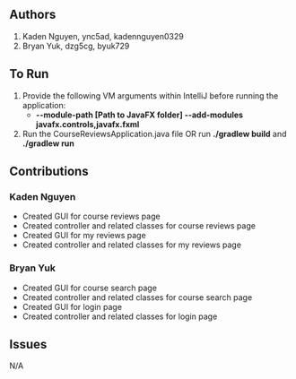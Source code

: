 ## Authors
1) Kaden Nguyen, ync5ad, kadennguyen0329
2) Bryan Yuk, dzg5cg, byuk729

## To Run

1. Provide the following VM arguments within IntelliJ before running the application:
    * **--module-path [Path to JavaFX folder] --add-modules javafx.controls,javafx.fxml**
2. Run the CourseReviewsApplication.java file OR run **./gradlew build** and **./gradlew run**

## Contributions

### Kaden Nguyen

* Created GUI for course reviews page
* Created controller and related classes for course reviews page
* Created GUI for my reviews page
* Created controller and related classes for my reviews page

### Bryan Yuk

* Created GUI for course search page
* Created controller and related classes for course search page
* Created GUI for login page
* Created controller and related classes for login page

## Issues

N/A
